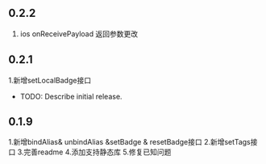 ## 0.2.2
1. ios onReceivePayload 返回参数更改

## 0.2.1
1.新增setLocalBadge接口

* TODO: Describe initial release.

## 0.1.9

1.新增bindAlias& unbindAlias &setBadge & resetBadge接口
2.新增setTags接口
3.完善readme
4.添加支持静态库
5.修复已知问题
